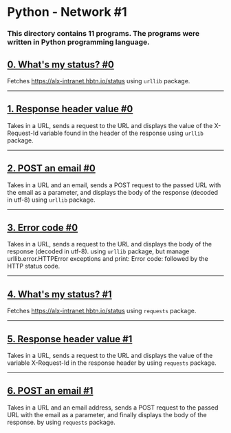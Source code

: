 # Python - Network #1

### **This directory contains 11 programs. The programs were written in Python programming language.**

## [0. What's my status? #0](https://github.com/ehabsmh/alx-higher_level_programming/blob/main/0x11-python-network_1/0-hbtn_status.py)

Fetches https://alx-intranet.hbtn.io/status using `urllib` package.

---

## [1. Response header value #0](https://github.com/ehabsmh/alx-higher_level_programming/blob/main/0x11-python-network_1/1-hbtn_header.py)

 Takes in a URL, sends a request to the URL and displays the value of the X-Request-Id variable found in the header of the response using `urllib` package.

---

## [2. POST an email #0](https://github.com/ehabsmh/alx-higher_level_programming/blob/main/0x11-python-network_1/2-post_email.py)

Takes in a URL and an email, sends a POST request to the passed URL with the email as a parameter, and displays the body of the response (decoded in utf-8) using `urllib` package.

---

## [3. Error code #0](https://github.com/ehabsmh/alx-higher_level_programming/blob/main/0x11-python-network_1/3-error_code.py)

Takes in a URL, sends a request to the URL and displays the body of the response (decoded in utf-8). using `urllib` package, but manage urllib.error.HTTPError exceptions and print: Error code: followed by the HTTP status code.

---

## [4. What's my status? #1](https://github.com/ehabsmh/alx-higher_level_programming/blob/main/0x11-python-network_1/4-hbtn_status.py)

Fetches https://alx-intranet.hbtn.io/status using `requests` package.

---

## [5. Response header value #1](https://github.com/ehabsmh/alx-higher_level_programming/blob/main/0x11-python-network_1/5-hbtn_header.py)

Takes in a URL, sends a request to the URL and displays the value of the variable X-Request-Id in the response header by using `requests` package.

---

## [6. POST an email #1](https://github.com/ehabsmh/alx-higher_level_programming/blob/main/0x11-python-network_1/6-post_email.py)

Takes in a URL and an email address, sends a POST request to the passed URL with the email as a parameter, and finally displays the body of the response. by using `requests` package.
